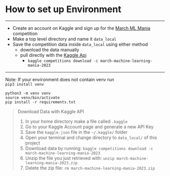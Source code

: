 # How to set up Environment

---

- Create an account on Kaggle and sign up for the [March ML Mania](https://www.kaggle.com/competitions/march-machine-learning-mania-2023) competition  
- Make a top level directory and name it `data_local`  
- Save the competition data inside `data_local` using either method
   - download the data manually 
   - pull directly with the [Kaggle Api](https://www.kaggle.com/docs/api)
     - `kaggle competitions download -c march-machine-learning-mania-2023`

---

Note: If your environment does not contain venv run  
`pip3 install venv`


`python3 -m venv venv`   
`source venv/bin/activate`  
`pip install -r requirements.txt`


> Download Data with Kaggle API  
> 1. In your home directory make a file called `.kaggle`
> 2. Go to your Kaggle Account page and generate a new API Key
> 3. Save the `kaggle.json` file in the `~/.kaggle/` folder
> 4. Open your terminal and change directory to `data_local/` of this project 
> 5. Download data by running: `kaggle competitions download -c march-machine-learning-mania-2023`
> 6. Unzip the file you just retrieved with: `unzip march-machine-learning-mania-2023.zip`
> 7. Delete the zip file: `rm march-machine-learning-mania-2023.zip`


